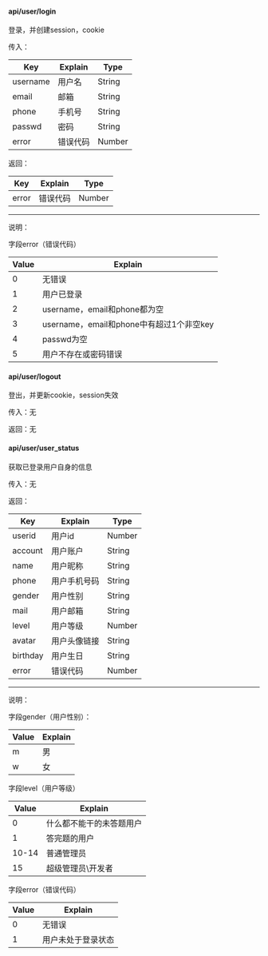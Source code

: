 #### api/user/login

登录，并创建session，cookie

传入：

| Key      | Explain | Type   |
| -------- | ------- | ------ |
| username | 用户名 | String |
| email | 邮箱 | String |
| phone | 手机号 | String |
| passwd   | 密码      | String |
| error | 错误代码     | Number |

返回：

| Key      | Explain | Type   |
| -------- | ------- | ------ |
| error | 错误代码     | Number |

---

说明：

字段error（错误代码）

| Value    | Explain    |
| ------ | ---------- |
| 0   | 无错误       |
| 1   | 用户已登录       |
| 2   | username，email和phone都为空 |
| 3   | username，email和phone中有超过1个非空key |
| 4   | passwd为空 |
| 5   | 用户不存在或密码错误  |

#### api/user/logout

登出，并更新cookie，session失效

传入：无

返回：无

#### api/user/user_status

获取已登录用户自身的信息

传入：无

返回：

| Key    | Explain    | Type   |
| ------ | ---------- | ------ |
| userid | 用户id       | Number |
| account   | 用户账户       | String |
| name   | 用户昵称       | String |
| phone   | 用户手机号码       | String |
| gender   | 用户性别       | String |
| mail   | 用户邮箱       | String |
| level  | 用户等级 | Number |
| avatar | 用户头像链接     | String |
| birthday | 用户生日     | String |
| error | 错误代码     | Number |

---

说明：

字段gender（用户性别）：

| Value    | Explain    |
| ------ | ---------- |
| m   | 男       | 
| w   | 女       |

字段level（用户等级）

| Value    | Explain    |
| ------ | ---------- |
| 0     | 什么都不能干的未答题用户 |
| 1     | 答完题的用户       |
| 10-14 | 普通管理员        |
| 15    | 超级管理员\开发者    |

字段error（错误代码）

| Value    | Explain    |
| ------ | ---------- |
| 0   | 无错误       |
| 1   | 用户未处于登录状态       | 


